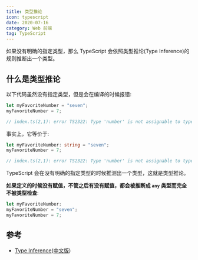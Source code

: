 ```yaml
---
title: 类型推论
icon: typescript
date: 2020-07-16
category: Web 前端
tag: TypeScript
---
```


如果没有明确的指定类型，那么 TypeScript 会依照类型推论(Type Inference)的规则推断出一个类型。

<!-- more -->

## 什么是类型推论

以下代码虽然没有指定类型，但是会在编译的时候报错:

```ts
let myFavoriteNumber = "seven";
myFavoriteNumber = 7;

// index.ts(2,1): error TS2322: Type 'number' is not assignable to type 'string'.
```

事实上，它等价于:

```ts
let myFavoriteNumber: string = "seven";
myFavoriteNumber = 7;

// index.ts(2,1): error TS2322: Type 'number' is not assignable to type 'string'.
```

TypeScript 会在没有明确的指定类型的时候推测出一个类型，这就是类型推论。

**如果定义的时候没有赋值，不管之后有没有赋值，都会被推断成 `any` 类型而完全不被类型检查**:

```ts
let myFavoriteNumber;
myFavoriteNumber = "seven";
myFavoriteNumber = 7;
```

## 参考

- [Type Inference](http://www.typescriptlang.org/docs/handbook/type-inference.html)([中文版](https://zhongsp.gitbooks.io/typescript-handbook/content/doc/handbook/Type%20Inference.html))
